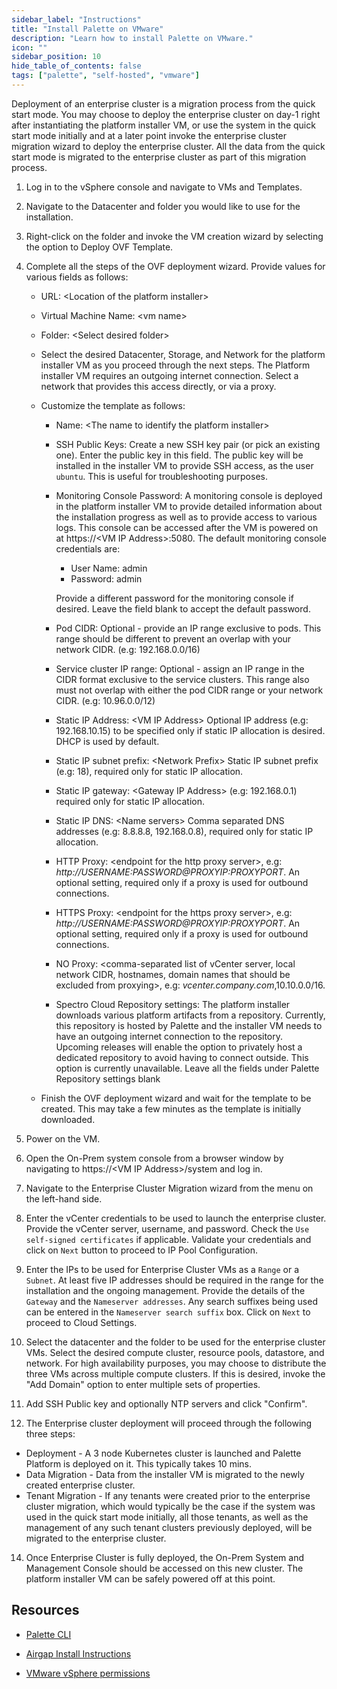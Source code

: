 ```yaml
---
sidebar_label: "Instructions"
title: "Install Palette on VMware"
description: "Learn how to install Palette on VMware."
icon: ""
sidebar_position: 10
hide_table_of_contents: false
tags: ["palette", "self-hosted", "vmware"]
---
```


Deployment of an enterprise cluster is a migration process from the quick start mode. You may choose to deploy the
enterprise cluster on day-1 right after instantiating the platform installer VM, or use the system in the quick start
mode initially and at a later point invoke the enterprise cluster migration wizard to deploy the enterprise cluster. All
the data from the quick start mode is migrated to the enterprise cluster as part of this migration process.

1. Log in to the vSphere console and navigate to VMs and Templates.

2. Navigate to the Datacenter and folder you would like to use for the installation.

3. Right-click on the folder and invoke the VM creation wizard by selecting the option to Deploy OVF Template.

4. Complete all the steps of the OVF deployment wizard. Provide values for various fields as follows:

   - URL: &lt;Location of the platform installer&gt;
   - Virtual Machine Name: &lt;vm name&gt;
   - Folder: &lt;Select desired folder&gt;
   - Select the desired Datacenter, Storage, and Network for the platform installer VM as you proceed through the next
     steps. The Platform installer VM requires an outgoing internet connection. Select a network that provides this
     access directly, or via a proxy.
   - Customize the template as follows:

     - Name: &lt;The name to identify the platform installer&gt;
     - SSH Public Keys: Create a new SSH key pair (or pick an existing one). Enter the public key in this field. The
       public key will be installed in the installer VM to provide SSH access, as the user `ubuntu`. This is useful for
       troubleshooting purposes.
     - Monitoring Console Password: A monitoring console is deployed in the platform installer VM to provide detailed
       information about the installation progress as well as to provide access to various logs. This console can be
       accessed after the VM is powered on at https://&lt;VM IP Address&gt;:5080. The default monitoring console
       credentials are:

       - User Name: admin
       - Password: admin

       Provide a different password for the monitoring console if desired. Leave the field blank to accept the default
       password.

     - Pod CIDR: Optional - provide an IP range exclusive to pods. This range should be different to prevent an overlap
       with your network CIDR. (e.g: 192.168.0.0/16)
     - Service cluster IP range: Optional - assign an IP range in the CIDR format exclusive to the service clusters.
       This range also must not overlap with either the pod CIDR range or your network CIDR. (e.g: 10.96.0.0/12)
     - Static IP Address: &lt;VM IP Address&gt; Optional IP address (e.g: 192.168.10.15) to be specified only if static
       IP allocation is desired. DHCP is used by default.
     - Static IP subnet prefix: &lt;Network Prefix&gt; Static IP subnet prefix (e.g: 18), required only for static IP
       allocation.
     - Static IP gateway: &lt;Gateway IP Address&gt; (e.g: 192.168.0.1) required only for static IP allocation.
     - Static IP DNS: &lt;Name servers&gt; Comma separated DNS addresses (e.g: 8.8.8.8, 192.168.0.8), required only for
       static IP allocation.
     - HTTP Proxy: &lt;endpoint for the http proxy server&gt;, e.g: _http://USERNAME:PASSWORD@PROXYIP:PROXYPORT_. An
       optional setting, required only if a proxy is used for outbound connections.
     - HTTPS Proxy: &lt;endpoint for the https proxy server&gt;, e.g: _http://USERNAME:PASSWORD@PROXYIP:PROXYPORT_. An
       optional setting, required only if a proxy is used for outbound connections.
     - NO Proxy: &lt;comma-separated list of vCenter server, local network CIDR, hostnames, domain names that should be
       excluded from proxying&gt;, e.g: _vcenter.company.com_,10.10.0.0/16.
     - Spectro Cloud Repository settings: The platform installer downloads various platform artifacts from a repository.
       Currently, this repository is hosted by Palette and the installer VM needs to have an outgoing internet
       connection to the repository. Upcoming releases will enable the option to privately host a dedicated repository
       to avoid having to connect outside. This option is currently unavailable. Leave all the fields under Palette
       Repository settings blank

   - Finish the OVF deployment wizard and wait for the template to be created. This may take a few minutes as the
     template is initially downloaded.

5. Power on the VM.

6. Open the On-Prem system console from a browser window by navigating to https://&lt;VM IP Address&gt;/system and log
   in.

7. Navigate to the Enterprise Cluster Migration wizard from the menu on the left-hand side.

8. Enter the vCenter credentials to be used to launch the enterprise cluster. Provide the vCenter server, username, and
   password. Check the `Use self-signed certificates` if applicable. Validate your credentials and click on `Next`
   button to proceed to IP Pool Configuration.

9. Enter the IPs to be used for Enterprise Cluster VMs as a `Range` or a `Subnet`. At least five IP addresses should be
   required in the range for the installation and the ongoing management. Provide the details of the `Gateway` and the
   `Nameserver addresses`. Any search suffixes being used can be entered in the `Nameserver search suffix` box. Click on
   `Next` to proceed to Cloud Settings.

10. Select the datacenter and the folder to be used for the enterprise cluster VMs. Select the desired compute cluster,
    resource pools, datastore, and network. For high availability purposes, you may choose to distribute the three VMs
    across multiple compute clusters. If this is desired, invoke the "Add Domain" option to enter multiple sets of
    properties.

11. Add SSH Public key and optionally NTP servers and click "Confirm".

12. The Enterprise cluster deployment will proceed through the following three steps:

- Deployment - A 3 node Kubernetes cluster is launched and Palette Platform is deployed on it. This typically takes 10
  mins.
- Data Migration - Data from the installer VM is migrated to the newly created enterprise cluster.
- Tenant Migration - If any tenants were created prior to the enterprise cluster migration, which would typically be the
  case if the system was used in the quick start mode initially, all those tenants, as well as the management of any
  such tenant clusters previously deployed, will be migrated to the enterprise cluster.

14. Once Enterprise Cluster is fully deployed, the On-Prem System and Management Console should be accessed on this new
    cluster. The platform installer VM can be safely powered off at this point.

## Resources

- [Palette CLI](../../../automation/palette-cli/install-palette-cli.md)

- [Airgap Install Instructions](airgap-instructions.md)

- [VMware vSphere permissions](vmware-system-requirements.md)
